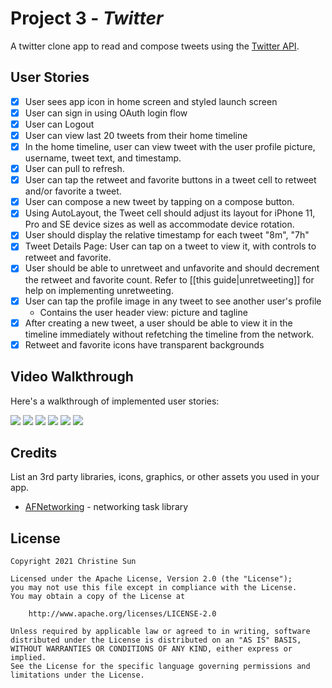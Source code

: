 # Project 3 - *Twitter*

A twitter clone app to read and compose tweets using the [Twitter API](https://apps.twitter.com/).

## User Stories

- [x] User sees app icon in home screen and styled launch screen
- [x] User can sign in using OAuth login flow
- [x] User can Logout
- [x] User can view last 20 tweets from their home timeline
- [x] In the home timeline, user can view tweet with the user profile picture, username, tweet text, and timestamp.
- [x] User can pull to refresh.
- [x] User can tap the retweet and favorite buttons in a tweet cell to retweet and/or favorite a tweet.
- [x] User can compose a new tweet by tapping on a compose button.
- [x] Using AutoLayout, the Tweet cell should adjust its layout for iPhone 11, Pro and SE device sizes as well as accommodate device rotation.
- [x] User should display the relative timestamp for each tweet "8m", "7h"
- [x] Tweet Details Page: User can tap on a tweet to view it, with controls to retweet and favorite.
- [x] User should be able to unretweet and unfavorite and should decrement the retweet and favorite count. Refer to [[this guide|unretweeting]] for help on implementing unretweeting.
- [x] User can tap the profile image in any tweet to see another user's profile
  - Contains the user header view: picture and tagline
- [x] After creating a new tweet, a user should be able to view it in the timeline immediately without refetching the timeline from the network.
- [x] Retweet and favorite icons have transparent backgrounds

## Video Walkthrough

Here's a walkthrough of implemented user stories:

![](https://i.imgur.com/YBEIBrY.gif)
![](https://i.imgur.com/c2eZ9LX.gif)
![](https://i.imgur.com/G0oTLTG.gif)
![](https://i.imgur.com/OUADcW8.gif)
![](https://i.imgur.com/sAaXzv8.gif)
![](https://i.imgur.com/x70IBHS.gif)

## Credits

List an 3rd party libraries, icons, graphics, or other assets you used in your app.

- [AFNetworking](https://github.com/AFNetworking/AFNetworking) - networking task library

## License

    Copyright 2021 Christine Sun

    Licensed under the Apache License, Version 2.0 (the "License");
    you may not use this file except in compliance with the License.
    You may obtain a copy of the License at

        http://www.apache.org/licenses/LICENSE-2.0

    Unless required by applicable law or agreed to in writing, software
    distributed under the License is distributed on an "AS IS" BASIS,
    WITHOUT WARRANTIES OR CONDITIONS OF ANY KIND, either express or implied.
    See the License for the specific language governing permissions and
    limitations under the License.
